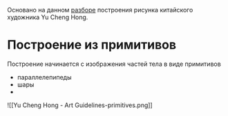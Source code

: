 Основано на данном [разборе](https://youtu.be/wP7ZPxiOSWI?si=b1KtX68VV2aNs4h-) построения рисунка китайского художника Yu Cheng Hong.

# Построение из примитивов

Построение начинается с изображения частей тела в виде примитивов

- параллелепипеды
- шары
- 

![[Yu Cheng Hong - Art Guidelines-primitives.png]]
